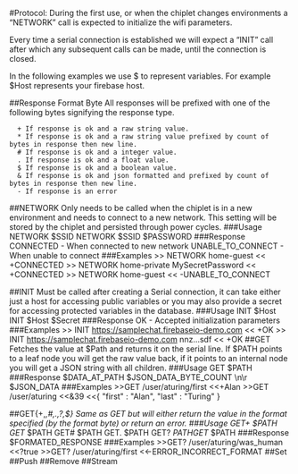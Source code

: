 #Protocol:
During the first use, or when the chiplet changes environments a “NETWORK” call is expected to initialize the wifi parameters.

Every time a serial connection is established we will expect a “INIT” call after which any subsequent calls can be made, until the connection is closed. 

In the following examples we use $ to represent variables. For example $Host represents your firebase host.

##Response Format Byte
All responses will be prefixed with one of the following bytes signifying the response type.
```
  + If response is ok and a raw string value.
  * If response is ok and a raw string value prefixed by count of bytes in response then new line.
  # If response is ok and a integer value.
  . If response is ok and a float value.
  $ If response is ok and a boolean value.
  & If response is ok and json formatted and prefixed by count of bytes in response then new line.
  - If response is an error
```
##NETWORK
Only needs to be called when the chiplet is in a new environment and needs to connect to a new network. This setting will be stored by the chiplet and persisted through power cycles.
###Usage
	NETWORK $SSID
	NETWORK $SSID $PASSWORD
###Response
	CONNECTED - When connected to new network
	UNABLE_TO_CONNECT - When unable to connect
###Examples
	>> NETWORK home-guest
	<< +CONNECTED
	>> NETWORK home-private MySecretPassword
	<< +CONNECTED
	>> NETWORK home-guest
	<< -UNABLE_TO_CONNECT

##INIT
Must be called after creating a Serial connection, it can take either just a host for accessing public variables or you may also provide a secret for accessing protected variables in the database.
###Usage
	INIT $Host
	INIT $Host $Secret
###Response
	OK - Accepted initialization parameters
###Examples
	>> INIT https://samplechat.firebaseio-demo.com
	<< +OK
	>> INIT https://samplechat.firebaseio-demo.com nnz...sdf
	<< +OK
##GET
Fetches the value at $Path and returns it on the serial line. If $PATH points to a leaf node you will get the raw value back, if it points to an internal node you will get a JSON string with all children.
###Usage
	GET $PATH
###Response
	$DATA_AT_PATH
	$JSON_DATA_BYTE_COUNT \n\r $JSON_DATA
###Examples
	>>GET /user/aturing/first
	<<+Alan
	>>GET /user/aturing
	<<&39
	<<{ "first" : "Alan", "last" : "Turing" }
	
##GET{+,*,#,.,?,$}
Same as GET but will either return the value in the format specified (by the format byte) or return an error.
###Usage
	GET+ $PATH
	GET* $PATH
	GET# $PATH
	GET. $PATH
	GET? $PATH
	GET$ $PATH
###Response
	$FORMATED_RESPONSE
###Examples
	>>GET? /user/aturing/was_human
	<<?true
	>>GET? /user/aturing/first
	<<-ERROR_INCORRECT_FORMAT
##Set
##Push
##Remove
##Stream
